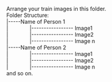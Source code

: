 Arrange your train images in this folder.  
Folder Structure:  
|-----Name of Person 1  
|&emsp;&emsp;&emsp;&emsp;|----------------- Image1  
|&emsp;&emsp;&emsp;&emsp;|----------------- Image2  
|&emsp;&emsp;&emsp;&emsp;|----------------- Image n  
|-----Name of Person 2  
|&emsp;&emsp;&emsp;&emsp;|----------------- Image1  
|&emsp;&emsp;&emsp;&emsp;|----------------- Image2  
|&emsp;&emsp;&emsp;&emsp;|----------------- Image n  
and so on.
